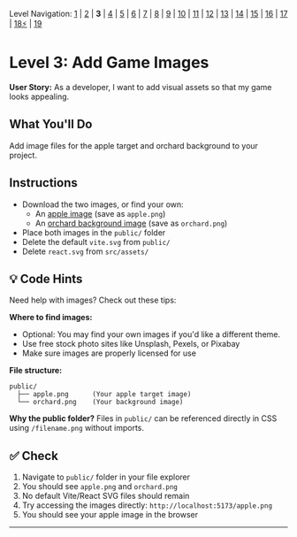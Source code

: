 Level Navigation: [1](./react-clicker-game-lv-1.md) | [2](./react-clicker-game-lv-2.md) | **3** | [4](./react-clicker-game-lv-4.md) | [5](./react-clicker-game-lv-5.md) | [6](./react-clicker-game-lv-6.md) | [7](./react-clicker-game-lv-7.md) | [8](./react-clicker-game-lv-8.md) | [9](./react-clicker-game-lv-9.md) | [10](./react-clicker-game-lv-10.md) | [11](./react-clicker-game-lv-11.md) | [12](./react-clicker-game-lv-12.md) | [13](./react-clicker-game-lv-13.md) | [14](./react-clicker-game-lv-14.md) | [15](./react-clicker-game-lv-15.md) | [16](./react-clicker-game-lv-16.md) | [17](./react-clicker-game-lv-17.md) | [18⚡](./react-clicker-game-lv-18.md) | [19](./react-clicker-game-lv-19.md)

# Level 3: Add Game Images

**User Story:** As a developer, I want to add visual assets so that my game looks appealing.

## What You'll Do

Add image files for the apple target and orchard background to your project.

## Instructions

- Download the two images, or find your own:
  - An [apple image](./apple.png) (save as `apple.png`)
  - An [orchard background image](./orchard.png) (save as `orchard.png`)
- Place both images in the `public/` folder
- Delete the default `vite.svg` from `public/`
- Delete `react.svg` from `src/assets/`

## 💡 Code Hints

Need help with images? Check out these tips:

**Where to find images:**
- Optional: You may find your own images if you'd like a different theme.
- Use free stock photo sites like Unsplash, Pexels, or Pixabay
- Make sure images are properly licensed for use

**File structure:**
```
public/
  ├── apple.png      (Your apple target image)
  └── orchard.png    (Your background image)
```

**Why the public folder?**
Files in `public/` can be referenced directly in CSS using `/filename.png` without imports.

## ✅ Check

1. Navigate to `public/` folder in your file explorer
2. You should see `apple.png` and `orchard.png`
3. No default Vite/React SVG files should remain
4. Try accessing the images directly: `http://localhost:5173/apple.png`
5. You should see your apple image in the browser

---